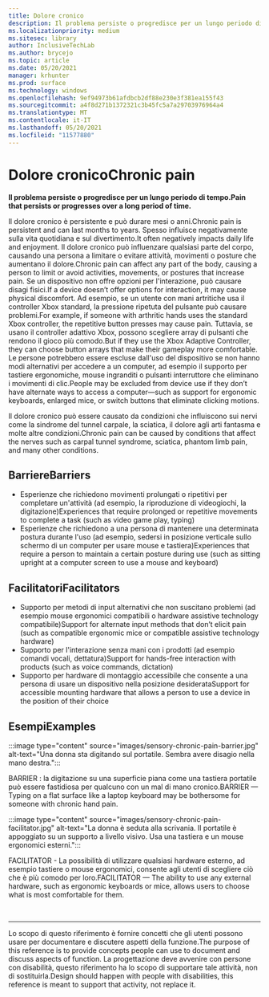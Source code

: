 ```yaml
---
title: Dolore cronico
description: Il problema persiste o progredisce per un lungo periodo di tempo
ms.localizationpriority: medium
ms.sitesec: library
author: InclusiveTechLab
ms.author: brycejo
ms.topic: article
ms.date: 05/20/2021
manager: krhunter
ms.prod: surface
ms.technology: windows
ms.openlocfilehash: 9ef94973b61afdbcb2df88e230e3f381ea155f43
ms.sourcegitcommit: a4f8d271b1372321c3b45fc5a7a29703976964a4
ms.translationtype: MT
ms.contentlocale: it-IT
ms.lasthandoff: 05/20/2021
ms.locfileid: "11577880"
---
```

# <a name="chronic-pain"></a><span data-ttu-id="dc2ab-103">Dolore cronico</span><span class="sxs-lookup"><span data-stu-id="dc2ab-103">Chronic pain</span></span>

**<span data-ttu-id="dc2ab-104">Il problema persiste o progredisce per un lungo periodo di tempo.</span><span class="sxs-lookup"><span data-stu-id="dc2ab-104">Pain that persists or progresses over a long period of time.</span></span>**

<span data-ttu-id="dc2ab-105">Il dolore cronico è persistente e può durare mesi o anni.</span><span class="sxs-lookup"><span data-stu-id="dc2ab-105">Chronic pain is persistent and can last months to years.</span></span> <span data-ttu-id="dc2ab-106">Spesso influisce negativamente sulla vita quotidiana e sul divertimento.</span><span class="sxs-lookup"><span data-stu-id="dc2ab-106">It often negatively impacts daily life and enjoyment.</span></span> <span data-ttu-id="dc2ab-107">Il dolore cronico può influenzare qualsiasi parte del corpo, causando una persona a limitare o evitare attività, movimenti o posture che aumentano il dolore.</span><span class="sxs-lookup"><span data-stu-id="dc2ab-107">Chronic pain can affect any part of the body, causing a person to limit or avoid activities, movements, or postures that increase pain.</span></span> <span data-ttu-id="dc2ab-108">Se un dispositivo non offre opzioni per l'interazione, può causare disagi fisici.</span><span class="sxs-lookup"><span data-stu-id="dc2ab-108">If a device doesn’t offer options for interaction, it may cause physical discomfort.</span></span> <span data-ttu-id="dc2ab-109">Ad esempio, se un utente con mani artritiche usa il controller Xbox standard, la pressione ripetuta del pulsante può causare problemi.</span><span class="sxs-lookup"><span data-stu-id="dc2ab-109">For example, if someone with arthritic hands uses the standard Xbox controller, the repetitive button presses may cause pain.</span></span> <span data-ttu-id="dc2ab-110">Tuttavia, se usano il controller adattivo Xbox, possono scegliere array di pulsanti che rendono il gioco più comodo.</span><span class="sxs-lookup"><span data-stu-id="dc2ab-110">But if they use the Xbox Adaptive Controller, they can choose button arrays that make their gameplay more comfortable.</span></span> <span data-ttu-id="dc2ab-111">Le persone potrebbero essere escluse dall'uso del dispositivo se non hanno modi alternativi per accedere a un computer, ad esempio il supporto per tastiere ergonomiche, mouse ingranditi o pulsanti interruttore che eliminano i movimenti di clic.</span><span class="sxs-lookup"><span data-stu-id="dc2ab-111">People may be excluded from device use if they don’t have alternate ways to access a computer—such as support for ergonomic keyboards, enlarged mice, or switch buttons that eliminate clicking motions.</span></span>

<span data-ttu-id="dc2ab-112">Il dolore cronico può essere causato da condizioni che influiscono sui nervi come la sindrome del tunnel carpale, la sciatica, il dolore agli arti fantasma e molte altre condizioni.</span><span class="sxs-lookup"><span data-stu-id="dc2ab-112">Chronic pain can be caused by conditions that affect the nerves such as carpal tunnel syndrome, sciatica, phantom limb pain, and many other conditions.</span></span>

## <a name="barriers"></a><span data-ttu-id="dc2ab-113">Barriere</span><span class="sxs-lookup"><span data-stu-id="dc2ab-113">Barriers</span></span>
* <span data-ttu-id="dc2ab-114">Esperienze che richiedono movimenti prolungati o ripetitivi per completare un'attività (ad esempio, la riproduzione di videogiochi, la digitazione)</span><span class="sxs-lookup"><span data-stu-id="dc2ab-114">Experiences that require prolonged or repetitive movements to complete a task (such as video game play, typing)</span></span>
* <span data-ttu-id="dc2ab-115">Esperienze che richiedono a una persona di mantenere una determinata postura durante l'uso (ad esempio, sedersi in posizione verticale sullo schermo di un computer per usare mouse e tastiera)</span><span class="sxs-lookup"><span data-stu-id="dc2ab-115">Experiences that require a person to maintain a certain posture during use (such as sitting upright at a computer screen to use a mouse and keyboard)</span></span>


## <a name="facilitators"></a><span data-ttu-id="dc2ab-116">Facilitatori</span><span class="sxs-lookup"><span data-stu-id="dc2ab-116">Facilitators</span></span>

* <span data-ttu-id="dc2ab-117">Supporto per metodi di input alternativi che non suscitano problemi (ad esempio mouse ergonomici compatibili o hardware assistive technology compatibile)</span><span class="sxs-lookup"><span data-stu-id="dc2ab-117">Support for alternate input methods that don’t elicit pain (such as compatible ergonomic mice or compatible assistive technology hardware)</span></span>
* <span data-ttu-id="dc2ab-118">Supporto per l'interazione senza mani con i prodotti (ad esempio comandi vocali, dettatura)</span><span class="sxs-lookup"><span data-stu-id="dc2ab-118">Support for hands-free interaction with products (such as voice commands, dictation)</span></span>
* <span data-ttu-id="dc2ab-119">Supporto per hardware di montaggio accessibile che consente a una persona di usare un dispositivo nella posizione desiderata</span><span class="sxs-lookup"><span data-stu-id="dc2ab-119">Support for accessible mounting hardware that allows a person to use a device in the position of their choice</span></span>


## <a name="examples"></a><span data-ttu-id="dc2ab-120">Esempi</span><span class="sxs-lookup"><span data-stu-id="dc2ab-120">Examples</span></span>

:::image type="content" source="images/sensory-chronic-pain-barrier.jpg" alt-text="Una donna sta digitando sul portatile. Sembra avere disagio nella mano destra.":::

<span data-ttu-id="dc2ab-123">BARRIER : la digitazione su una superficie piana come una tastiera portatile può essere fastidiosa per qualcuno con un mal di mano cronico.</span><span class="sxs-lookup"><span data-stu-id="dc2ab-123">BARRIER — Typing on a flat surface like a laptop keyboard may be bothersome for someone with chronic hand pain.</span></span> 

:::image type="content" source="images/sensory-chronic-pain-facilitator.jpg" alt-text="La donna è seduta alla scrivania. Il portatile è appoggiato su un supporto a livello visivo. Usa una tastiera e un mouse ergonomici esterni.":::

<span data-ttu-id="dc2ab-127">FACILITATOR - La possibilità di utilizzare qualsiasi hardware esterno, ad esempio tastiere o mouse ergonomici, consente agli utenti di scegliere ciò che è più comodo per loro.</span><span class="sxs-lookup"><span data-stu-id="dc2ab-127">FACILITATOR — The ability to use any external hardware, such as ergonomic keyboards or mice, allows users to choose what is most comfortable for them.</span></span> 

&nbsp;

[comment]: # (Piè di pagina)
___
<span data-ttu-id="dc2ab-129">Lo scopo di questo riferimento è fornire concetti che gli utenti possono usare per documentare e discutere aspetti della funzione.</span><span class="sxs-lookup"><span data-stu-id="dc2ab-129">The purpose of this reference is to provide concepts people can use to document and discuss aspects of function.</span></span> <span data-ttu-id="dc2ab-130">La progettazione deve avvenire con persone con disabilità, questo riferimento ha lo scopo di supportare tale attività, non di sostituirla.</span><span class="sxs-lookup"><span data-stu-id="dc2ab-130">Design should happen with people with disabilities, this reference is meant to support that activity, not replace it.</span></span> 